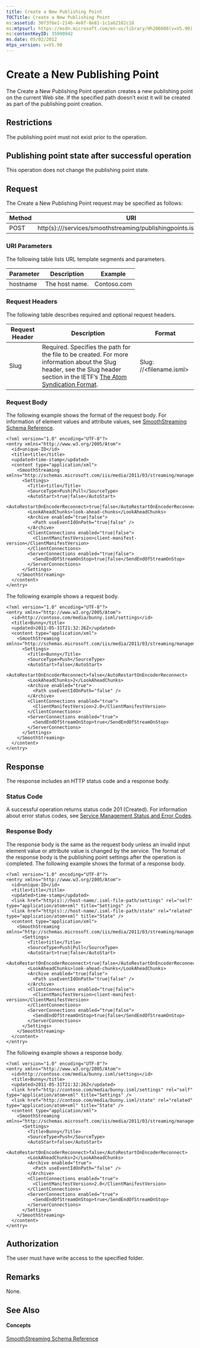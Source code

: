 ```yaml
---
title: Create a New Publishing Point
TOCTitle: Create a New Publishing Point
ms:assetid: 30f3f6e1-214b-4e8f-8e81-1c1a62182c18
ms:mtpsurl: https://msdn.microsoft.com/en-us/library/Hh206008(v=VS.90)
ms:contentKeyID: 35990942
ms.date: 05/02/2012
mtps_version: v=VS.90
---
```


# Create a New Publishing Point

The Create a New Publishing Point operation creates a new publishing point on the current Web site. If the specified path doesn’t exist it will be created as part of the publishing point creation.

## Restrictions

The publishing point must not exist prior to the operation.

## Publishing point state after successful operation

This operation does not change the publishing point state.

## Request

The Create a New Publishing Point request may be specified as follows:

|Method|URI|
|--- |--- |
|POST|http(s)://<hostname>/services/smoothstreaming/publishingpoints.isml/settings|


### URI Parameters

The following table lists URL template segments and parameters.

|Parameter|Description|Example|
|--- |--- |--- |
|hostname|The host name.|Contoso.com|


### Request Headers

The following table describes required and optional request headers.

|Request Header|Description|Format|
|--- |--- |--- |
|Slug|Required. Specifies the path for the file to be created. For more information about the Slug header, see the Slug header section in the IETF’s [The Atom Syndication Format](http://bitworking.org/projects/atom/rfc5023.html).|Slug: /<path>/<filename.isml>|

### Request Body

The following example shows the format of the request body. For information of element values and attribute values, see [SmoothStreaming Schema Reference](smoothstreaming-schema-reference.md).

    <?xml version="1.0" encoding="UTF-8"?>
    <entry xmlns="http://www.w3.org/2005/Atom">
      <id>unique-ID</id>
      <title>title</title>
      <updated>time-stamp</updated>  
      <content type="application/xml">
        <SmoothStreaming xmlns="http://schemas.microsoft.com/iis/media/2011/03/streaming/management">
          <Settings>
            <Title>title</Title>
            <SourceType>Push|Pull</SourceType>
            <AutoStart>true|false</AutoStart>
            <AutoRestartOnEncoderReconnect>true|false</AutoRestartOnEncoderReconnect>
            <LookAheadChunks>look-ahead-chunks</LookAheadChunks>
            <Archive enabled="true|false">
              <Path useEventIdOnPath="true|false" />
            </Archive>
            <ClientConnections enabled="true|false">
              <ClientManifestVersion>client-manifest-version</ClientManifestVersion>
            </ClientConnections>
            <ServerConnections enabled="true|false">
              <SendEndOfStreamOnStop>true|false</SendEndOfStreamOnStop>
            </ServerConnections>
          </Settings>
        </SmoothStreaming>
      </content>
    </entry>

The following example shows a request body.

    <?xml version="1.0" encoding="UTF-8"?>
    <entry xmlns="http://www.w3.org/2005/Atom">
      <id>http://contoso.com/media/bunny.isml/settings</id>
      <title>Bunny</title>
      <updated>2011-05-31T21:32:26Z</updated>
      <content type="application/xml">
        <SmoothStreaming xmlns="http://schemas.microsoft.com/iis/media/2011/03/streaming/management">
          <Settings>
            <Title>Bunny</Title>
            <SourceType>Push</SourceType>
            <AutoStart>false</AutoStart>
            <AutoRestartOnEncoderReconnect>false</AutoRestartOnEncoderReconnect>
            <LookAheadChunks>2</LookAheadChunks>
            <Archive enabled="true">
              <Path useEventIdOnPath="false" />
            </Archive>
            <ClientConnections enabled="true">
              <ClientManifestVersion>2.0</ClientManifestVersion>
            </ClientConnections>
            <ServerConnections enabled="true">
              <SendEndOfStreamOnStop>true</SendEndOfStreamOnStop>
            </ServerConnections>
          </Settings>
        </SmoothStreaming>
      </content>
    </entry>

## Response

The response includes an HTTP status code and a response body.

### Status Code

A successful operation returns status code 201 (Created). For information about error status codes, see [Service Management Status and Error Codes](service-management-status-and-error-codes.md).

### Response Body

The response body is the same as the request body unless an invalid input element value or attribute value is changed by the service. The format of the response body is the publishing point settings after the operation is completed. The following example shows the format of a response body.

    <?xml version="1.0" encoding="UTF-8"?>
    <entry xmlns="http://www.w3.org/2005/Atom">
      <id>unique-ID</id>
      <title>title</title>
      <updated>time-stamp</updated>
      <link href="http(s)://host-name/.isml-file-path/settings" rel="self" type="application/atom+xml" title="Settings" />
      <link href="http(s)://host-name/.isml-file-path/state" rel="related" type="application/atom+xml" title="State" />
      <content type="application/xml">
        <SmoothStreaming xmlns="http://schemas.microsoft.com/iis/media/2011/03/streaming/management">
          <Settings>
            <Title>title</Title>
            <SourceType>Push|Pull</SourceType>
            <AutoStart>true|false</AutoStart>
            <AutoRestartOnEncoderReconnect>true|false</AutoRestartOnEncoderReconnect>
            <LookAheadChunks>look-ahead-chunks</LookAheadChunks>
            <Archive enabled="true|false">
              <Path useEventIdOnPath="true|false" />
            </Archive>
            <ClientConnections enabled="true|false">
              <ClientManifestVersion>client-manifest-version</ClientManifestVersion>
            </ClientConnections>
            <ServerConnections enabled="true|false">
              <SendEndOfStreamOnStop>true|false</SendEndOfStreamOnStop>
            </ServerConnections>
          </Settings>
        </SmoothStreaming>
      </content>
    </entry>

The following example shows a response body.

    <?xml version="1.0" encoding="UTF-8"?>
    <entry xmlns="http://www.w3.org/2005/Atom">
      <id>http://contoso.com/media/bunny.isml/settings</id>
      <title>Bunny</title>
      <updated>2011-05-31T21:32:26Z</updated>
      <link href="http://contoso.com/media/bunny.isml/settings" rel="self" type="application/atom+xml" title="Settings" />
      <link href="http://contoso.com/media/bunny.isml/state" rel="related" type="application/atom+xml" title="State" />
      <content type="application/xml">
        <SmoothStreaming xmlns="http://schemas.microsoft.com/iis/media/2011/03/streaming/management">
          <Settings>
            <Title>Bunny</Title>
            <SourceType>Push</SourceType>
            <AutoStart>false</AutoStart>
            <AutoRestartOnEncoderReconnect>false</AutoRestartOnEncoderReconnect>
            <LookAheadChunks>2</LookAheadChunks>
            <Archive enabled="true">
              <Path useEventIdOnPath="false" />
            </Archive>
            <ClientConnections enabled="true">
              <ClientManifestVersion>2.0</ClientManifestVersion>
            </ClientConnections>
            <ServerConnections enabled="true">
              <SendEndOfStreamOnStop>true</SendEndOfStreamOnStop>
            </ServerConnections>
          </Settings>
        </SmoothStreaming>
      </content>
    </entry>

## Authorization

The user must have write access to the specified folder.

## Remarks

None.

## See Also

#### Concepts

[SmoothStreaming Schema Reference](smoothstreaming-schema-reference.md)

